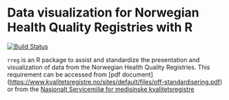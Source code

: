 # Data visualization for Norwegian Health Quality Registries with R

[![Build Status](https://travis-ci.org/ybkamaleri/rreg.png?branch=master)](https://travis-ci.org/ybkamaleri/rreg)

`rreg` is an R package to assist and standardize the presentation and visualization of data from the Norwegian Health Quality Registries. This requirement can be accessed from [pdf document] (https://www.kvalitetsregistre.no/sites/default/files/off-standardisering.pdf) or from the [Nasjonalt Servicemiljø for medisinske kvalitetsregistre](https://www.kvalitetsregistre.no/resultater-til-publisering-pa-nett) 
